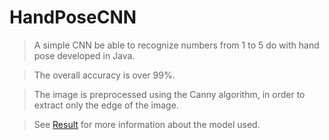 # HandPoseCNN

> A simple CNN be able to recognize numbers from 1 to 5 do with hand pose developed in Java.

> The overall accuracy is over 99%.

> The image is preprocessed using the Canny algorithm, in order to extract only the edge of the image. 

> See [Result](src/main/handposeclassification_result92.zip) for more information about the model used.
